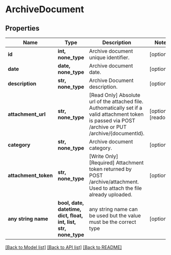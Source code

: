 # ArchiveDocument


## Properties
Name | Type | Description | Notes
------------ | ------------- | ------------- | -------------
**id** | **int, none_type** | Archive document unique identifier. | [optional] 
**date** | **date, none_type** | Archive document date. | [optional] 
**description** | **str, none_type** | Archive Document description. | [optional] 
**attachment_url** | **str, none_type** | [Read Only] Absolute url of the attached file. Authomatically set if a valid attachment token is passed via POST /archive or PUT /archive/{documentId}. | [optional] [readonly] 
**category** | **str, none_type** | Archive document category. | [optional] 
**attachment_token** | **str, none_type** | [Write Only]  [Required] Attachment token returned by POST /archive/attachment. Used to attach the file already uploaded. | [optional] 
**any string name** | **bool, date, datetime, dict, float, int, list, str, none_type** | any string name can be used but the value must be the correct type | [optional]

[[Back to Model list]](../README.md#documentation-for-models) [[Back to API list]](../README.md#documentation-for-api-endpoints) [[Back to README]](../README.md)


